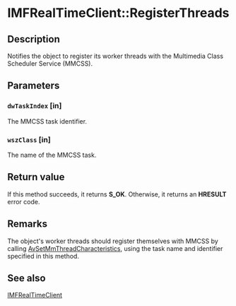 # IMFRealTimeClient::RegisterThreads

## Description

Notifies the object to register its worker threads with the Multimedia Class Scheduler Service (MMCSS).

## Parameters

### `dwTaskIndex` [in]

The MMCSS task identifier.

### `wszClass` [in]

The name of the MMCSS task.

## Return value

If this method succeeds, it returns **S_OK**. Otherwise, it returns an **HRESULT** error code.

## Remarks

The object's worker threads should register themselves with MMCSS by calling [AvSetMmThreadCharacteristics](https://learn.microsoft.com/windows/desktop/api/avrt/nf-avrt-avsetmmthreadcharacteristicsa), using the task name and identifier specified in this method.

## See also

[IMFRealTimeClient](https://learn.microsoft.com/windows/desktop/api/mfidl/nn-mfidl-imfrealtimeclient)